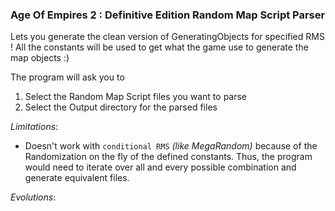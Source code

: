 ### Age Of Empires 2 : Definitive Edition Random Map Script Parser

Lets you generate the clean version of GeneratingObjects for specified RMS !
All the constants will be used to get what the game use to generate the map objects :)

The program will ask you to
1) Select the Random Map Script files you want to parse
2) Select the Output directory for the parsed files


_Limitations_:
* Doesn't work with `conditional RMS` _(like MegaRandom)_ because of the Randomization on the fly of the defined constants.
Thus, the program would need to iterate over all and every possible combination and generate equivalent files.


_Evolutions_:

